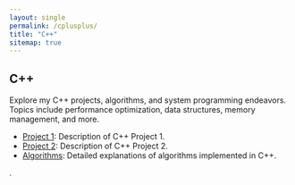 ```yaml
---
layout: single
permalink: /cplusplus/
title: "C++"
sitemap: true
---
```


## C++

Explore my C++ projects, algorithms, and system programming endeavors. Topics include performance optimization, data structures, memory management, and more.

- [Project 1](#): Description of C++ Project 1.
- [Project 2](#): Description of C++ Project 2.
- [Algorithms](#): Detailed explanations of algorithms implemented in C++.

.
